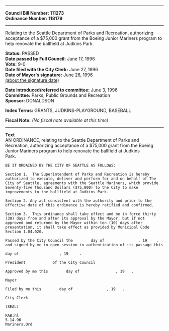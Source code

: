 * * * * *  
  
**Council Bill Number: [](#h0)[](#h2)111273**   
**Ordinance Number: 118179**  
  
* * * * *  
  
Relating to the Seattle Department of Parks and Recreation, authorizing acceptance of a $75,000 grant from the Boeing Junior Mariners program to help renovate the ballfield at Judkins Park.  
  
**Status:** PASSED   
**Date passed by Full Council:** June 17, 1996   
**Vote:** 9-0   
**Date filed with the City Clerk:** June 27, 1996   
**Date of Mayor's signature:** June 26, 1996   
[(about the signature date)](/~public/approvaldate.htm)   
  
  
**Date introduced/referred to committee:** June 3, 1996   
**Committee:** Parks, Public Grounds and Recreation   
**Sponsor:** DONALDSON   
  
**Index Terms:** GRANTS, JUDKINS-PLAYGROUND, BASEBALL  
  
**Fiscal Note:** *(No fiscal note available at this time)*  
  
* * * * *  
  
**Text**  
    AN ORDINANCE, relating to the Seattle Department of Parks and  
    Recreation, authorizing acceptance of a $75,000 grant from the Boeing  
    Junior Mariners program to help renovate the ballfield at Judkins  
    Park.  
  
    BE IT ORDAINED BY THE CITY OF SEATTLE AS FOLLOWS:  
  
    Section 1.  The Superintendent of Parks and Recreation is hereby  
    authorized to execute, deliver and perform for and on behalf of The  
    City of Seattle, agreements with the Seattle Mariners, which provide  
    Seventy-five Thousand Dollars ($75,000) to the City to make  
    improvements to the ballfield at Judkins Park.  
  
    Section 2. Any act consistent with the authority and prior to the  
    effective date of this ordinance is hereby ratified and confirmed.  
  
    Section 3.  This ordinance shall take effect and be in force thirty  
    (30) days from and after its approval by the Mayor, but if not  
    approved and returned by the Mayor within ten (10) days after  
    presentation, it shall take effect as provided by Municipal Code  
    Section 1.04.020.  
  
    Passed by the City Council the        day of               , 19    ,  
    and signed by me in open session in authentication of its passage this  
  
    day of                  , 19     .  
  
    President            of the City Council  
  
    Approved by me this        day of                , 19   .  
  
    Mayor  
  
    Filed by me this        day of               , 19   .  
  
    City Clerk  
  
    (SEAL)  
  
    RAB:hl  
    5-14-96  
    Mariners.Ord  
